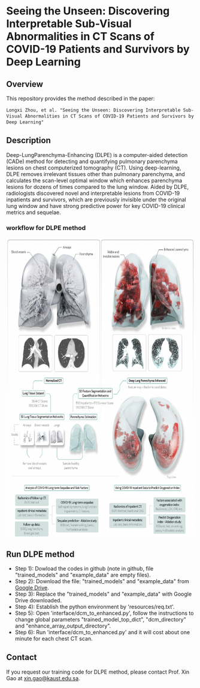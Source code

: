 # Seeing the Unseen: Discovering Interpretable Sub-Visual Abnormalities in CT Scans of COVID-19 Patients and Survivors by Deep Learning
## Overview
This repository provides the method described in the paper:
```
Longxi Zhou, et al. "Seeing the Unseen: Discovering Interpretable Sub-Visual Abnormalities in CT Scans of COVID-19 Patients and Survivors by Deep Learning"
```

## Description
Deep-LungParenchyma-Enhancing (DLPE) is a computer-aided detection (CADe) method for detecting and quantifying pulmonary parenchyma lesions on chest computerized tomography (CT). Using deep-learning, DLPE removes irrelevant tissues other than pulmonary parenchyma, and calculates the scan-level optimal window which enhances parenchyma lesions for dozens of times compared to the lung window. Aided by DLPE, radiologists discovered novel and interpretable lesions from COVID-19 inpatients and survivors, which are previously invisible under the original lung window and have strong predictive power for key COVID-19 clinical metrics and sequelae.

### workflow for DLPE method
<div align="center">
  <img src="./resources/Fig_one.png" width="800" height="800">
</div>

## Run DLPE method
- Step 1): Dowload the codes in github (note in github, file "trained_models" and "example_data" are empty files).
- Step 2): Download the file: "trained_models" and "example_data" from [Google Drive](https://drive.google.com/drive/folders/16ZvZfhqMmuF7wqNPKUOntw2P-Mfx5C4l?usp=sharing).
- Step 3): Replace the "trained_models" and "example_data" with Google Drive downloaded.
- Step 4): Establish the python environment by 'resources/req.txt'.
- Step 5): Open 'interface/dcm_to_enhanced.py', follow the instructions to change global parameters "trained_model_top_dict", "dcm_directory" and "enhance_array_output_directory".
- Step 6): Run 'interface/dcm_to_enhanced.py' and it will cost about one minute for each chest CT scan. 

## Contact
If you request our training code for DLPE method, please contact Prof. Xin Gao at xin.gao@kaust.edu.sa.

